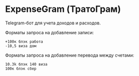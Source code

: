 # ExpenseGram (ТратоГрам)

Telegram-бот для учета доходов и расходов.

Форматы запроса на добавление записи:
```text
+100к блэк работа
-10,5 виза дом
```

Форматы запроса на добавление перевода между счетами:
```text
10.3k блэк 140 виза
100к блэк сбер
```
